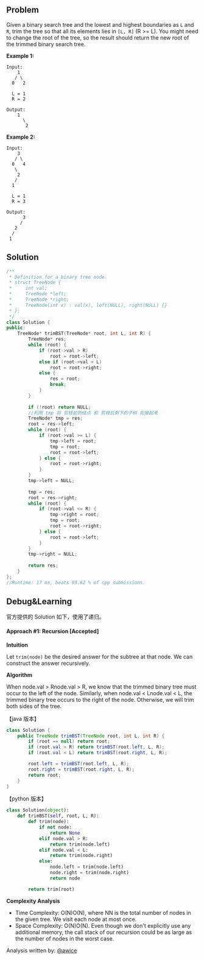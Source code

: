 ## Problem

Given a binary search tree and the lowest and highest boundaries as `L` and `R`, trim the tree so that all its elements lies in `[L, R]` (R >= L). You might need to change the root of the tree, so the result should return the new root of the trimmed binary search tree.

**Example 1:**

```
Input: 
    1
   / \
  0   2

  L = 1
  R = 2

Output: 
    1
      \
       2
```

**Example 2:**

```
Input: 
    3
   / \
  0   4
   \
    2
   /
  1

  L = 1
  R = 3

Output: 
      3
     / 
   2   
  /
 1
```



## Solution

```cpp
/**
 * Definition for a binary tree node.
 * struct TreeNode {
 *     int val;
 *     TreeNode *left;
 *     TreeNode *right;
 *     TreeNode(int x) : val(x), left(NULL), right(NULL) {}
 * };
 */
class Solution {
public:
    TreeNode* trimBST(TreeNode* root, int L, int R) {
        TreeNode* res;
        while (root) {
            if (root->val > R) 
                root = root->left;
            else if (root->val < L) 
                root = root->right;
            else {
                res = root;
                break;
            }
        }
        
        if (!root) return NULL;
        //利用 tmp 将 剪枝前的结点 和 剪枝后剩下的子树 衔接起来
        TreeNode* tmp = res;
        root = res->left;
        while (root) {
            if (root->val >= L) {
                tmp->left = root;
                tmp = root;
                root = root->left;
            } else {
                root = root->right;
            }
        }
        tmp->left = NULL;
        
        tmp = res;
        root = res->right;
        while (root) {
            if (root->val <= R) {
                tmp->right = root;
                tmp = root;
                root = root->right;
            } else {
                root = root->left;
            }
        }
        tmp->right = NULL;
        
        return res;
    }
};
//Runtime: 17 ms, beats 93.62 % of cpp submissions.
```



## Debug&Learning

官方提供的 Solution 如下，使用了递归。

#### Approach #1: Recursion [Accepted]

**Intuition**

Let `trim(node)` be the desired answer for the subtree at that node. We can construct the answer recursively.

**Algorithm**

When node.val > Rnode.val > R, we know that the trimmed binary tree must occur to the left of the node. Similarly, when node.val < Lnode.val < L, the trimmed binary tree occurs to the right of the node. Otherwise, we will trim both sides of the tree.

【java 版本】

```java
class Solution {
    public TreeNode trimBST(TreeNode root, int L, int R) {
        if (root == null) return root;
        if (root.val > R) return trimBST(root.left, L, R);
        if (root.val < L) return trimBST(root.right, L, R);

        root.left = trimBST(root.left, L, R);
        root.right = trimBST(root.right, L, R);
        return root;
    }
}
```

【python 版本】

```python
class Solution(object):
    def trimBST(self, root, L, R):
        def trim(node):
            if not node:
                return None
            elif node.val > R:
                return trim(node.left)
            elif node.val < L:
                return trim(node.right)
            else:
                node.left = trim(node.left)
                node.right = trim(node.right)
                return node

        return trim(root)
```

**Complexity Analysis**

- Time Complexity: O(N)O(N), where NN is the total number of nodes in the given tree. We visit each node at most once.
- Space Complexity: O(N)O(N). Even though we don't explicitly use any additional memory, the call stack of our recursion could be as large as the number of nodes in the worst case.

Analysis written by: [@awice](https://leetcode.com/awice)

